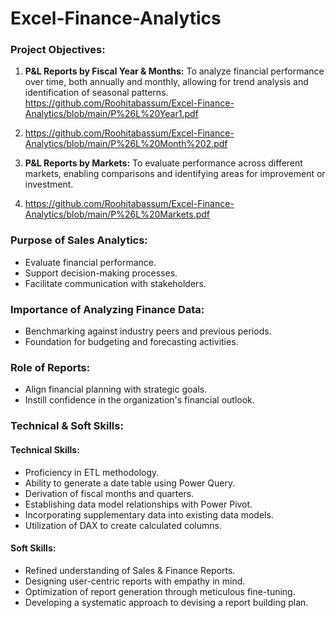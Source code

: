 # Excel-Finance-Analytics

### Project Objectives:
1. **P&L Reports by Fiscal Year & Months:** To analyze financial performance over time, both annually and monthly, allowing for trend analysis and identification of seasonal patterns. https://github.com/Roohitabassum/Excel-Finance-Analytics/blob/main/P%26L%20Year1.pdf
2. https://github.com/Roohitabassum/Excel-Finance-Analytics/blob/main/P%26L%20Month%202.pdf
   
3. **P&L Reports by Markets:** To evaluate performance across different markets, enabling comparisons and identifying areas for improvement or investment.
4. https://github.com/Roohitabassum/Excel-Finance-Analytics/blob/main/P%26L%20Markets.pdf

### Purpose of Sales Analytics:
- Evaluate financial performance.
- Support decision-making processes.
- Facilitate communication with stakeholders.

### Importance of Analyzing Finance Data:
- Benchmarking against industry peers and previous periods.
- Foundation for budgeting and forecasting activities.

### Role of Reports:
- Align financial planning with strategic goals.
- Instill confidence in the organization's financial outlook.

### Technical & Soft Skills:
#### Technical Skills:
- Proficiency in ETL methodology.
- Ability to generate a date table using Power Query.
- Derivation of fiscal months and quarters.
- Establishing data model relationships with Power Pivot.
- Incorporating supplementary data into existing data models.
- Utilization of DAX to create calculated columns.

#### Soft Skills:
- Refined understanding of Sales & Finance Reports.
- Designing user-centric reports with empathy in mind.
- Optimization of report generation through meticulous fine-tuning.
- Developing a systematic approach to devising a report building plan.
